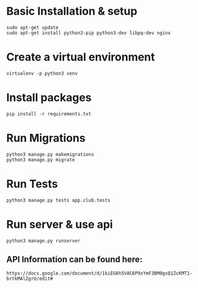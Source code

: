 
# Basic Installation & setup


```
sudo apt-get update
sudo apt-get install python3-pip python3-dev libpq-dev nginx
```


# Create a virtual environment

```
virtualenv -p python3 venv
```


# Install packages

```
pip install -r requirements.txt
```


# Run Migrations

```
python3 manage.py makemigrations
python3 manage.py migrate
```

# Run Tests

```
python3 manage.py tests app.club.tests

```

# Run server & use api

```
python3 manage.py runserver
```

## API Information can be found here: 

```
https://docs.google.com/document/d/1kiEG6h5VAC6P9xYmF3BM0gsQ1ZcKMT1-brtkMAlZgrU/edit#
```